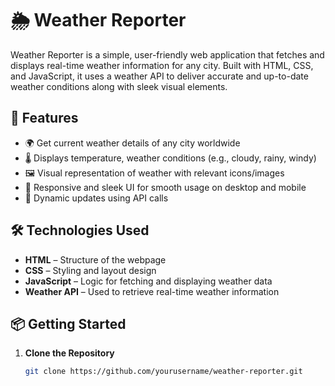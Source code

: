 # 🌦️ Weather Reporter

Weather Reporter is a simple, user-friendly web application that fetches and displays real-time weather information for any city. Built with HTML, CSS, and JavaScript, it uses a weather API to deliver accurate and up-to-date weather conditions along with sleek visual elements.

## 🚀 Features

- 🌍 Get current weather details of any city worldwide
- 🌡️ Displays temperature, weather conditions (e.g., cloudy, rainy, windy)
- 🖼️ Visual representation of weather with relevant icons/images
- 📱 Responsive and sleek UI for smooth usage on desktop and mobile
- 🔁 Dynamic updates using API calls

## 🛠️ Technologies Used

- **HTML** – Structure of the webpage  
- **CSS** – Styling and layout design  
- **JavaScript** – Logic for fetching and displaying weather data  
- **Weather API** – Used to retrieve real-time weather information

## 📦 Getting Started

1. **Clone the Repository**
   ```bash
   git clone https://github.com/yourusername/weather-reporter.git
